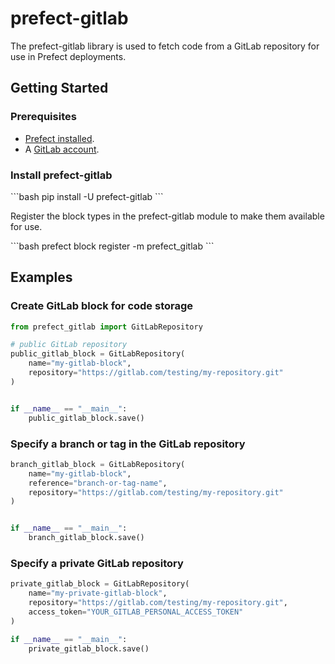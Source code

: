 # prefect-gitlab

The prefect-gitlab library is used to fetch code from a GitLab repository for use in Prefect deployments.

## Getting Started

### Prerequisites

- [Prefect installed](/getting-started/installation/).
- A [GitLab account](https://gitlab.com/).

### Install prefect-gitlab

<div class = "terminal">
```bash
pip install -U prefect-gitlab
```
</div>

Register the block types in the prefect-gitlab module to make them available for use.

<div class = "terminal">
```bash
prefect block register -m prefect_gitlab
```
</div>

## Examples

### Create GitLab block for code storage

```python
from prefect_gitlab import GitLabRepository

# public GitLab repository
public_gitlab_block = GitLabRepository(
    name="my-gitlab-block",
    repository="https://gitlab.com/testing/my-repository.git"
)


if __name__ == "__main__":
    public_gitlab_block.save()
```

### Specify a branch or tag in the GitLab repository

```python
branch_gitlab_block = GitLabRepository(
    name="my-gitlab-block",
    reference="branch-or-tag-name",
    repository="https://gitlab.com/testing/my-repository.git"
)


if __name__ == "__main__":
    branch_gitlab_block.save()
```

### Specify a private GitLab repository

```python
private_gitlab_block = GitLabRepository(
    name="my-private-gitlab-block",
    repository="https://gitlab.com/testing/my-repository.git",
    access_token="YOUR_GITLAB_PERSONAL_ACCESS_TOKEN"
)

if __name__ == "__main__":
    private_gitlab_block.save()
```
